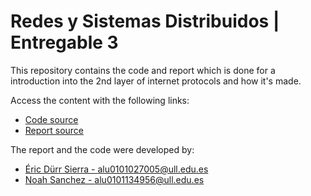 # Redes y Sistemas Distribuidos | Entregable 3

This repository contains the code and report which is done for a introduction into the 2nd layer of internet protocols and how it's made. 

Access the content with the following links:

- [Code source](./src)
- [Report source](./docs/REPORT.md)

The report and the code were developed by:

- [Éric Dürr Sierra - alu0101027005@ull.edu.es](https://github.com/EricDS-INFO)
- [Noah Sanchez - alu0101134956@ull.edu.es](https://github.com/EindhovenLion99)